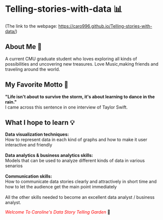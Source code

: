 # Telling-stories-with-data 📊
(The link to the webpage: https://caro996.github.io/Telling-stories-with-data/)

## About Me 🦄
A current CMU graduate student who loves exploring all kinds of possibilities and uncovering new treasures.
Love Music,making friends and traveling around the world.

## My Favorite Motto 💫
**"Life isn't about to survive the storm, it's about learning to dance in the rain."**\
I came across this sentence in one interview of Taylor Swift.

## What I hope to learn 💡
**Data visualization techniques:**\
How to represent data in each kind of graphs and how to make it user interactive and friendly\
\
**Data analytics & business analytics skills:**\
Models that can be used to analyze different kinds of data in various senarios\
\
**Communication skills:**\
How to communicate data stories clearly and attractively in short time and how to let the audience get the main point immediately\
\
All the other skills needed to become an excellent data analyst / business analyst.






*<span style="color:red">Welcome To Caroline's Data Story Telling Garden</span>* 🌸
